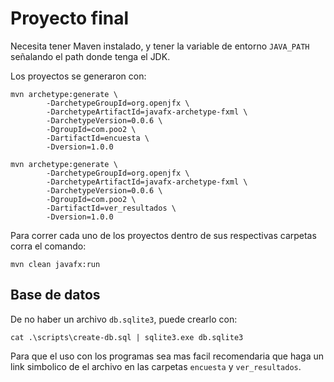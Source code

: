 # Proyecto final

Necesita tener Maven instalado, y tener la variable de entorno `JAVA_PATH`
señalando el path donde tenga el JDK.

Los proyectos se generaron con:

```
mvn archetype:generate \
        -DarchetypeGroupId=org.openjfx \
        -DarchetypeArtifactId=javafx-archetype-fxml \
        -DarchetypeVersion=0.0.6 \
        -DgroupId=com.poo2 \
        -DartifactId=encuesta \
        -Dversion=1.0.0

mvn archetype:generate \
        -DarchetypeGroupId=org.openjfx \
        -DarchetypeArtifactId=javafx-archetype-fxml \
        -DarchetypeVersion=0.0.6 \
        -DgroupId=com.poo2 \
        -DartifactId=ver_resultados \
        -Dversion=1.0.0
```

Para correr cada uno de los proyectos dentro de sus respectivas carpetas corra
el comando:

```
mvn clean javafx:run
```

Base de datos
-------------

De no haber un archivo `db.sqlite3`, puede crearlo con:

```
cat .\scripts\create-db.sql | sqlite3.exe db.sqlite3
```

Para que el uso con los programas sea mas facil recomendaria que haga un link
simbolico de el archivo en las carpetas `encuesta` y `ver_resultados`.
